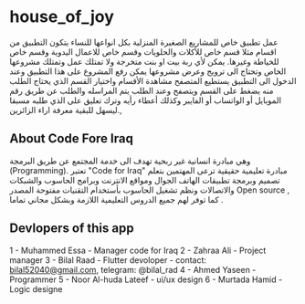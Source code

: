 # house_of_joy

عمل تطبيق خاص للمشاريع الصغيرة المنزلية بكل انواعها للنساء
يتكون التطبيق من اقسام مثلا قسم خاص للأكلات والحلويات
وقسم خاص للاعمال اليدوية وقسم خاص للخياطة وغيرها.
يمكن لأي ربة بيت او بنت متخرجة ولا تمتلك عمل وتمتلك مشروعها الخاص
وتحتاج الى ترويج وعرض مشروعها يمكن رفع المشروع على هذا التطبيق
وعند الدخول الى التطبيق يستطيع المتصفح مشاهدة الأقسام واختيار القسم الذي يحتاج
الطلب منه يضغط على القسم ويتصفح وعند الطلب يتم المراسله
والطلب عن طريق رقم الموبايل أو الواتساب أو الفايبر
وكذلك أعطاء رأيه وترك تعليق على الذي طلبه مسبقا ليسهل للبقية معرفة اراء الزائرين.,

## About Code Fore Iraq

وهي مبادرة انسانية غير ربحية تهدف الى خدمة المجتمع عن طريق البرمجة (Programming).
تعتبر "Code for Iraq" مبادرة تعليمية حقيقية ترعى المهتمين بتعلم تصميم وبرمجة تطبيقات الهاتف الجوال ومواقع الانترنت وبرامج الحاسوب والشبكات والاتصالات ونظم تشغيل الحاسوب
بأستخدام التقنيات مفتوحة المصدر Open source , كما توفر لهم جميع الدروس التعليمية اللازمة وبشكل مجاني تماما .

## Devlopers of this app

1 - Muhammed Essa - Manager code for Iraq
2 - Zahraa Ali - Project manager
3 - Bilal Raad - Flutter devoloper - contact: bilal52040@gmail.com, telegram: @bilal_rad
4 - Ahmed Yaseen - Programmer
5 - Noor Al-huda Lateef - ui/ux design
6 - Murtada Hamid - Logic designe
